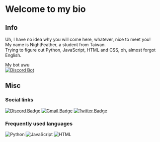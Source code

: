 # Welcome to my bio  

## Info
Uh, I have no idea why you will come here, whatever, nice to meet you!  
My name is NightFeather, a student from Taiwan.  
Trying to figure out Python, JavaScript, HTML and CSS, oh, almost forgot English.  
  
My bot uwu  
[![Discord Bot](https://img.shields.io/badge/-Hanabi＃5219-7289da?style=flat-square&logo=Discord&logoColor=white&link=https://discord.com/oauth2/authorize?client_id=866699115299864586&permissions=8&scope=bot%20applications.commands)](https://discord.com/oauth2/authorize?client_id=866699115299864586&permissions=8&scope=bot%20applications.commands)

## Misc
### Social links  
[![Discord Badge](https://img.shields.io/badge/-NightFeather＃0144-7289da?style=flat-square&logo=Discord&logoColor=white&link=https://discord.com/login)](https://discord.com/login)
[![Gmail Badge](https://img.shields.io/badge/-leolee50910@gmail.com-c14438?style=flat-square&logo=Gmail&logoColor=white&link=mailto:leolee50910@gmail.com)](mailto:leolee50910@gmail.com)
[![Twitter Badge](https://img.shields.io/badge/-@NightFeatherOwO-1DA1F2?style=flat-square&logo=Twitter&logoColor=white&link=https://twitter.com/NightFeatherOwO)](https://twitter.com/NightFeatherOwO)

### Frequently used languages
![Python](https://img.shields.io/badge/-Python-3776ab?style=flat-square&logo=Python&logoColor=white)
![JavaScript](https://img.shields.io/badge/-JavaScript-black?style=flat-square&logo=javascript)
![HTML](https://img.shields.io/badge/-HTML-black?style=flat-square&logo=HTML5)
